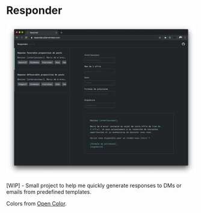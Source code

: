 # Responder

![main image](https://github.com/jverneaut/responder/raw/master/.github/responder.png)

[WIP] - Small project to help me quickly generate responses to DMs or emails from predefined templates.

Colors from [Open Color](https://yeun.github.io/open-color/).
